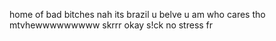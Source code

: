 home of bad bitches
nah its brazil
u belve u am
who cares tho
mtvhewwwwwwwww
skrrr
okay
s!ck
no stress
fr
